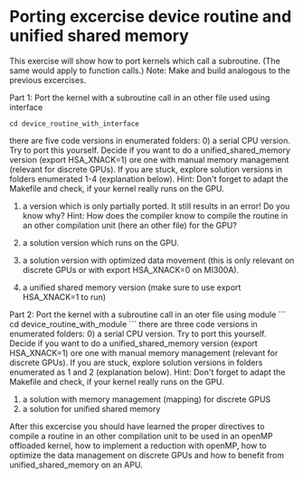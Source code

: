 # Porting excercise device routine and unified shared memory

This exercise will show how to port kernels which call a subroutine. (The same would apply to function calls.)
Note: Make and build analogous to the previous excercises.

Part 1: Port the kernel with a subroutine call in an other file used using interface
```
cd device_routine_with_interface
```
there are five code versions in enumerated folders:
0) a serial CPU version. Try to port this yourself. Decide if you want to do a unified_shared_memory version (export HSA_XNACK=1) ore one with manual memory management (relevant for discrete GPUs). If you are stuck, explore solution versions in folders enumerated 1-4 (explanation below). Hint: Don't forget to adapt the Makefile and check, if your kernel really runs on the GPU.

1) a version which is only partially ported. It still results in an error! Do you know why? Hint: How does the compiler know to compile the routine in an other compilation unit (here an other file) for the GPU?

2) a solution version which runs on the GPU.

3) a solution version with optimized data movement (this is only relevant on discrete GPUs or with export HSA_XNACK=0 on MI300A).

4) a unified shared memory version (make sure to use export HSA_XNACK=1 to run)

Part 2: Port the kernel with a subroutine call in an oter file using module
´´´
cd device_routine_with_module
´´´
there are three code versions in enumerated folders:
0) a serial CPU version. Try to port this yourself. Decide if you want to do a unified_shared_memory version (export HSA_XNACK=1) ore one with manual memory management (relevant for discrete GPUs). If you are stuck, explore solution versions in folders enumerated as 1 and 2 (explanation below). Hint: Don't forget to adapt the Makefile and check, if your kernel really runs on the GPU.

1) a solution with memory management (mapping) for discrete GPUS
2) a solution for unified shared memory

After this excercise you should have learned the proper directives to compile a routine in an other compilation unit to be used in an openMP offloaded kernel, how to implement a reduction with openMP,  how to optimize the data management on discrete GPUs and how to benefit from unified_shared_memory on an APU.
